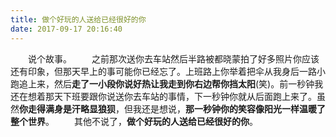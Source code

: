 ```yaml
---
title: 做个好玩的人送给已经很好的你
date: 2017-09-17 20:16:40
---
```


　　说个故事。
　　之前那次送你去车站然后半路被都晓蒙拍了好多照片你应该还有印象，但那天早上的事可能你已经忘了。上班路上你举着把伞从我身后一路小跑追上来，然后**走了一小段你说好热让我走到你右边帮你挡太阳**(笑)。前一秒钟我还在想着那天下班要跟你说送你去车站的事情，下一秒钟你就从后面跑上来了。虽然**你走得满身是汗略显狼狈**，但我还是想说，**那一秒钟你的笑容像阳光一样温暖了整个世界**。
　　其他不说了，**做个好玩的人送给已经很好的你**。
